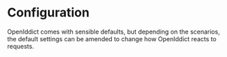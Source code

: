 # Configuration

OpenIddict comes with sensible defaults, but depending on the scenarios, the default settings can be amended to change how OpenIddict reacts to requests.
